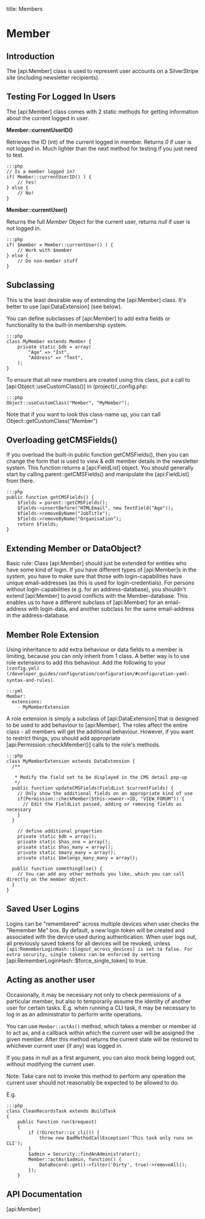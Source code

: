 title: Members

# Member

## Introduction

The [api:Member] class is used to represent user accounts on a SilverStripe site (including newsletter recipients).
 
## Testing For Logged In Users

The [api:Member] class comes with 2 static methods for getting information about the current logged in user.

**Member::currentUserID()**

Retrieves the ID (int) of the current logged in member.  Returns *0* if user is not logged in.  Much lighter than the
next method for testing if you just need to test.

	:::php
	// Is a member logged in?
	if( Member::currentUserID() ) {
		// Yes!
	} else {
		// No!
	}


**Member::currentUser()**

Returns the full *Member* Object for the current user, returns *null* if user is not logged in.

	:::php
	if( $member = Member::currentUser() ) {
		// Work with $member
	} else {
		// Do non-member stuff
	}


## Subclassing

<div class="warning" markdown="1">
This is the least desirable way of extending the [api:Member] class. It's better to use [api:DataExtension]
(see below).
</div>

You can define subclasses of [api:Member] to add extra fields or functionality to the built-in membership system.

	:::php
	class MyMember extends Member {
		private static $db = array(
			"Age" => "Int",
			"Address" => "Text",
		);
	}


To ensure that all new members are created using this class, put a call to [api:Object::useCustomClass()] in
(project)/_config.php:

	:::php
	Object::useCustomClass("Member", "MyMember");

Note that if you want to look this class-name up, you can call Object::getCustomClass("Member")

## Overloading getCMSFields()

If you overload the built-in public function getCMSFields(), then you can change the form that is used to view & edit member
details in the newsletter system.  This function returns a [api:FieldList] object.  You should generally start by calling
parent::getCMSFields() and manipulate the [api:FieldList] from there.

	:::php
	public function getCMSFields() {
		$fields = parent::getCMSFields();
		$fields->insertBefore("HTMLEmail", new TextField("Age"));
		$fields->removeByName("JobTitle");
		$fields->removeByName("Organisation");
		return $fields;
	}


## Extending Member or DataObject?

Basic rule: Class [api:Member] should just be extended for entities who have some kind of login.
If you have different types of [api:Member]s in the system, you have to make sure that those with login-capabilities have
unique email-addresses (as this is used for login-credentials). 
For persons without login-capabilities (e.g. for an address-database), you shouldn't extend [api:Member] to avoid conflicts
with the Member-database. This enables us to have a different subclass of [api:Member] for an email-address with login-data,
and another subclass for the same email-address in the address-database.

## Member Role Extension

Using inheritance to add extra behaviour or data fields to a member is limiting, because you can only inherit from 1
class. A better way is to use role extensions to add this behaviour. Add the following to your
`[config.yml](/developer_guides/configuration/configuration/#configuration-yaml-syntax-and-rules)`.

	:::yml
	Member:
	  extensions:
	    - MyMemberExtension

A role extension is simply a subclass of [api:DataExtension] that is designed to be used to add behaviour to [api:Member]. 
The roles affect the entire class - all members will get the additional behaviour.  However, if you want to restrict
things, you should add appropriate [api:Permission::checkMember()] calls to the role's methods.

	:::php
	class MyMemberExtension extends DataExtension {
	  /**
	
	   * Modify the field set to be displayed in the CMS detail pop-up
	   */
	  public function updateCMSFields(FieldList $currentFields) {
	    // Only show the additional fields on an appropriate kind of use 
	    if(Permission::checkMember($this->owner->ID, "VIEW_FORUM")) {
	      // Edit the FieldList passed, adding or removing fields as necessary
	    }
	  }
	
		// define additional properties
		private static $db = array(); 
		private static $has_one = array(); 
		private static $has_many = array(); 
		private static $many_many = array(); 
		private static $belongs_many_many = array(); 
	
	  public function somethingElse() {
	    // You can add any other methods you like, which you can call directly on the member object.
	  }
	}

## Saved User Logins ##

Logins can be "remembered" across multiple devices when user checks the "Remember Me" box. By default, a new login token
will be created and associated with the device used during authentication. When user logs out, all previously saved tokens
for all devices will be revoked, unless `[api:RememberLoginHash::$logout_across_devices] is set to false. For extra security,
single tokens can be enforced by setting `[api:RememberLoginHash::$force_single_token] to true.

## Acting as another user ##

Occasionally, it may be necessary not only to check permissions of a particular member, but also to
temporarily assume the identity of another user for certain tasks. E.g. when running a CLI task,
it may be necessary to log in as an administrator to perform write operations.

You can use `Member::actAs()` method, which takes a member or member id to act as, and a callback
within which the current user will be assigned the given member. After this method returns
the current state will be restored to whichever current user (if any) was logged in.

If you pass in null as a first argument, you can also mock being logged out, without modifying
the current user.

Note: Take care not to invoke this method to perform any operation the current user should not
reasonably be expected to be allowed to do.

E.g.


    :::php
    class CleanRecordsTask extends BuildTask
    {
        public function run($request)
        {
            if (!Director::is_cli()) {
                throw new BadMethodCallException('This task only runs on CLI');
            }
            $admin = Security::findAnAdministrator();
            Member::actAs($admin, function() {
                DataRecord::get()->filter('Dirty', true)->removeAll();
            });
        }


## API Documentation

[api:Member]
